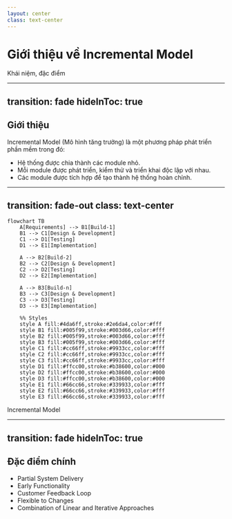 ```yaml
---
layout: center
class: text-center
---
```


# Giới thiệu về Incremental Model

Khái niệm, đặc điểm

---
transition: fade
hideInToc: true
---

## Giới thiệu

<!-- TODO: Slide to vcl vay? dung` default di -->

<div class='mt-5'>
    <span v-click class='text-4xl leading-[1.5]'>
        <span class='font-bold'>Incremental Model</span> (Mô hình tăng trưởng) là một phương pháp phát triển phần mềm trong đó:
    </span>
    <div></div>
    <ul class='text-3xl'>
        <li v-click>
            Hệ thống được chia thành các <span class='text-red-600 font-bold'>module</span> nhỏ.
        </li>
        <li v-click>
            Mỗi module được phát triển, kiểm thử và <span class='text-red-600 font-bold'>triển khai độc lập</span> với nhau.
        </li>
        <li v-click>
            Các module được tích hợp để tạo thành <span class='text-red-600 font-bold'>hệ thống hoàn chỉnh</span>.
        </li>
    </ul>
</div>

---
transition: fade-out
class: text-center
---

```mermaid {scale: 0.8}
flowchart TB
    A[Requirements] --> B1[Build-1]
    B1 --> C1[Design & Development]
    C1 --> D1[Testing]
    D1 --> E1[Implementation]

    A --> B2[Build-2]
    B2 --> C2[Design & Development]
    C2 --> D2[Testing]
    D2 --> E2[Implementation]

    A --> B3[Build-n]
    B3 --> C3[Design & Development]
    C3 --> D3[Testing]
    D3 --> E3[Implementation]

    %% Styles
    style A fill:#4da6ff,stroke:#2e6da4,color:#fff
    style B1 fill:#005f99,stroke:#003d66,color:#fff
    style B2 fill:#005f99,stroke:#003d66,color:#fff
    style B3 fill:#005f99,stroke:#003d66,color:#fff
    style C1 fill:#cc66ff,stroke:#9933cc,color:#fff
    style C2 fill:#cc66ff,stroke:#9933cc,color:#fff
    style C3 fill:#cc66ff,stroke:#9933cc,color:#fff
    style D1 fill:#ffcc00,stroke:#b38600,color:#000
    style D2 fill:#ffcc00,stroke:#b38600,color:#000
    style D3 fill:#ffcc00,stroke:#b38600,color:#000
    style E1 fill:#66cc66,stroke:#339933,color:#fff
    style E2 fill:#66cc66,stroke:#339933,color:#fff
    style E3 fill:#66cc66,stroke:#339933,color:#fff
```

<Footnotes>
    Incremental Model
</Footnotes>

---
transition: fade
hideInToc: true
---

<!--
Partial System Delivery: The system is developed and delivered in small, manageable pieces. Each part adds new features to the previous version.
Early Functionality: Basic functionality is available early in the project. This allows users to start using and testing the system quickly.
Customer Feedback Loop: Feedback is collected after each part is delivered. This helps improve the next version of the system.
Flexible to Changes: Changes or new features can be added between increments. This makes the model flexible to evolving needs.
Combination of Linear and Iterative Approaches: Combines the structured approach of Waterfall with flexibility. Supports both planning and ongoing improvements.
-->

## Đặc điểm chính

- Partial System Delivery
- Early Functionality
- Customer Feedback Loop
- Flexible to Changes
- Combination of Linear and Iterative Approaches
